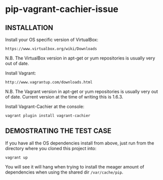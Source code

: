 pip-vagrant-cachier-issue
=========================

INSTALLATION
------------

Install your OS specific version of VirtualBox:

    https://www.virtualbox.org/wiki/Downloads

N.B. The VirtualBox version in apt-get or yum repositories is usually very out of date.

Install Vagrant:

    http://www.vagrantup.com/downloads.html

N.B. The Vagrant version in apt-get or yum repositories is usually very out of date. Current version
at the time of writing this is 1.6.3.

Install Vagrant-Cachier at the console:

    vagrant plugin install vagrant-cachier
  

DEMOSTRATING THE TEST CASE
--------------------------

If you have all the OS dependencies install from above, just run from the directory where you cloned 
this project into:

    vagrant up

You will see it will hang when trying to install the meager amount of dependencies when using the shared dir `/var/cache/pip`.
